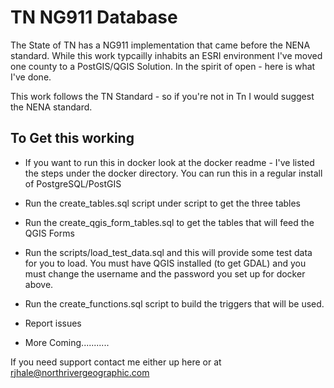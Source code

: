 # TN NG911 Database 

The State of TN has a NG911 implementation that came before the NENA standard. While this work typcailly inhabits an ESRI environment I've moved one county to a PostGIS/QGIS Solution. In the spirit of open - here is what I've done. 

This work follows the TN Standard - so if you're not in Tn I would suggest the NENA standard. 

## To Get this working 

* If you want to run this in docker look at the docker readme - I've listed the steps under the docker directory. You can run this in a regular install of PostgreSQL/PostGIS 

* Run the create_tables.sql script under script to get the three tables 

* Run the create_qgis_form_tables.sql to get the tables that will feed the QGIS Forms 

* Run the scripts/load_test_data.sql and this will provide some test data for you to load. You must have QGIS installed (to get GDAL) and you must change the username and the password you set up for docker above.  

* Run the create_functions.sql script to build the triggers that will be used. 

* Report issues 

* More Coming...........




If you need support contact me either up here or at rjhale@northrivergeographic.com
